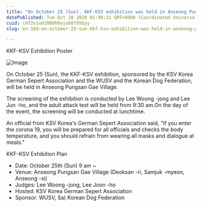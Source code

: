 ```yaml
---
title: "On October 25 (Sun), KKF-KSV exhibition was held in Anseong Pungsan Gae Village"
datePublished: Tue Oct 20 2020 01:00:31 GMT+0000 (Coordinated Universal Time)
cuid: cm72viu02000h0ajo68f95byy
slug: en-160-on-october-25-sun-kkf-ksv-exhibition-was-held-in-anseong-pungsan-gae-village

---
```



KKF-KSV Exhibition Poster

![Image](https://cdn.hashnode.com/res/hashnode/image/upload/v1739422964044/65f1c861-570c-419d-ba3a-f3206def54f5.jpeg)

On October 25 (Sun), the KKF-KSV exhibition, sponsored by the KSV Korea German Sepert Association and the WUSV and the Korean Dog Federation, will be held in Anseong Pungsan Gae Village.

The screening of the exhibition is conducted by Lee Woong -jong and Lee Jun -ho, and the adult attack test will be held from 9:30 am.On the day of the event, the screening will be conducted at lunchtime.

An official from KSV Korea's German Sepert Association said, "If you enter the corona 19, you will be prepared for all officials and checks the body temperature, and you should refrain from wearing all masks and dialogue at meals."

KKF-KSV Exhibition Plan

- Date: October 25th (Sun) 9 am ~
- Venue: Anseong Pungsan Gae Village (Deoksan -ri, Samjuk -myeon, Anseong -si)
- Judges: Lee Woong -jong, Lee Joon -ho
- Hosted: KSV Korea German Sepert Association
- Sponsor: WUSV, Sa) Korean Dog Federation